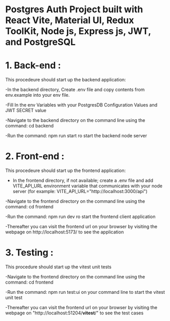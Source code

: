 # Postgres Auth Project built with React Vite, Material UI, Redux ToolKit, Node js, Express js, JWT, and PostgreSQL

# 1. Back-end :

This procedeure should start up the backend application:

-In the backend directory, Create .env file and copy contents from env.example into your env file.

-Fill In the env Variables with your PostgresDB Configuration Values and JWT SECRET value

-Navigate to the backend directory on the command line using the command: cd backend

-Run the command: npm run start ro start the backend node server

# 2. Front-end :

This procedeure should start up the frontend application:

- In the frontend directory, if not available; create a .env file and add VITE_API_URL environment variable that communicates with your node server (for example: VITE_API_URL="http://localhost:3000/api")

-Navigate to the frontend directory on the command line using the command: cd frontend

-Run the command: npm run dev ro start the frontend client application

-Thereafter you can visit the frontend url on your browser by visiting the webpage on http://localhost:5173/ to see the application

# 3. Testing :

This procedure should start up the vitest unit tests

-Navigate to the frontend directory on the command line using the command: cd frontend

-Run the command: npm run test:ui on your command line to start the vitest unit test

-Thereafter you can visit the frontend url on your browser by visiting the webpage on "http://localhost:51204/**vitest**/" to see the test cases
